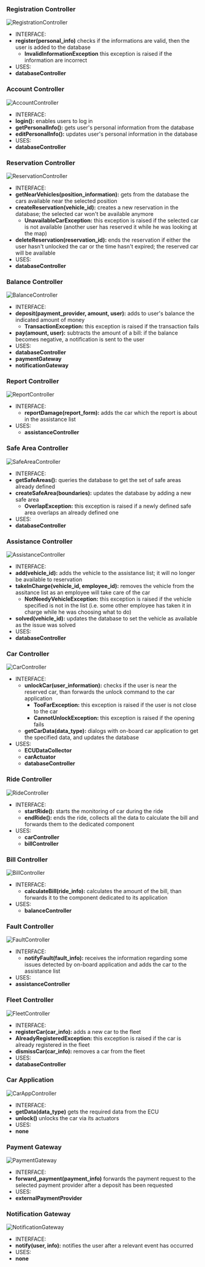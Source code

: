 ### Registration Controller
![RegistrationController](https://github.com/StefanoBoriero/PowerEnjoy_Boriero_Brunitti/blob/master/DesignDocument/Components/Images/RegistrationController.jpg "RegistrationController")  
* INTERFACE:  
 * __register(personal_info)__ checks if the informations are valid, then the user is added to the database  
   * __InvalidInformationException__ this exception is raised if the information are incorrect  
* USES:  
 * __databaseController__


### Account Controller
![AccountController](https://github.com/StefanoBoriero/PowerEnjoy_Boriero_Brunitti/blob/master/DesignDocument/Components/Images/AccountController.jpg "AccountController")
* INTERFACE:
 * __login():__ enables users to log in  
 * __getPersonalInfo():__ gets user's personal information from the database  
 * __editPersonalInfo():__ updates user's personal information in the database  
* USES:
 * __databaseController__  
 
### Reservation Controller
![ReservationController](https://github.com/StefanoBoriero/PowerEnjoy_Boriero_Brunitti/blob/master/DesignDocument/Components/Images/ReservationController.jpg "ReservationController")  
* INTERFACE:
 * __getNearVehicles(position_information):__ gets from the database the cars available near the selected position  
 * __createReservation(vehicle_id):__ creates a new reservation in the database; the selected car won't be available anymore
   * __UnavailableCarException:__ this exception is raised if the selected car is not available (another user has reserved it while he was looking at the map)  
 * __deleteReservation(reservation_id):__ ends the reservation if either the user hasn't unlocked the car or the time hasn't expired; the reserved car will be available  
* USES:
 * __databaseController__  

### Balance Controller  
![BalanceController](https://github.com/StefanoBoriero/PowerEnjoy_Boriero_Brunitti/blob/master/DesignDocument/Components/Images/BalanceController.jpg "BalanceController")  
* INTERFACE:
 * __deposit(payment_provider, amount, user):__ adds to user's balance the indicated amount of money  
   * __TransactionException:__ this exception is raised if the transaction fails  
 * __pay(amount, user):__ subtracts the amount of a bill: if the balance becomes negative, a notification is sent to the user
* USES: 
 * __databaseController__  
 * __paymentGateway__  
 * __notificationGateway__
 
### Report Controller  
![ReportController](https://github.com/StefanoBoriero/PowerEnjoy_Boriero_Brunitti/blob/master/DesignDocument/Components/Images/ReportController.jpg "ReportController")  
* INTERFACE:
  * __reportDamage(report_form):__ adds the car which the report is about in the assistance list  
* USES:
  * __assistanceController__

### Safe Area Controller  
![SafeAreaController](https://github.com/StefanoBoriero/PowerEnjoy_Boriero_Brunitti/blob/master/DesignDocument/Components/Images/SafeAreaController.jpg "SafeAreaController")  
* INTERFACE: 
 * __getSafeAreas():__ queries the database to get the set of safe areas already defined  
 * __createSafeArea(boundaries):__ updates the database by adding a new safe area  
   * __OverlapException:__ this exception is raised if a newly defined safe area overlaps an already defined one  
* USES:
 * __databaseController__  
 
### Assistance Controller  
![AssistanceController](https://github.com/StefanoBoriero/PowerEnjoy_Boriero_Brunitti/blob/master/DesignDocument/Components/Images/AssistanceController.jpg "AssistanceController")  
* INTERFACE:  
 * __add(vehicle_id):__ adds the vehicle to the assistance list; it will no longer be available to reservation  
 * __takeInCharge(vehicle_id, employee_id):__ removes the vehicle from the assitance list as an employee will take care of the car  
   * __NotNeedyVehicleException:__ this exception is raised if the vehicle specified is not in the list (i.e. some other employee has taken it in charge while he was choosing what to do)  
 * __solved(vehicle_id):__ updates the database to set the vehicle as available as the issue was solved  
* USES:  
 * __databaseController__  
 
 ### Car Controller  
![CarController](https://github.com/StefanoBoriero/PowerEnjoy_Boriero_Brunitti/blob/master/DesignDocument/Components/Images/CarController.jpg "CarController")  
* INTERFACE:  
  * __unlockCar(user_information):__ checks if the user is near the reserved car, than forwards the unlock command to the car application  
    * __TooFarException:__ this exception is raised if the user is not close to the car  
    * __CannotUnlockException:__ this exception is raised if the opening fails  
  * __getCarData(data_type):__ dialogs with on-board car application to get the specified data, and updates the database   
* USES:  
  * __ECUDataCollector__  
  * __carActuator__  
  * __databaseController__  
  
### Ride Controller  
![RideController](https://github.com/StefanoBoriero/PowerEnjoy_Boriero_Brunitti/blob/master/DesignDocument/Components/Images/RideController.jpg "RideController")  
* INTERFACE:  
  * __startRide():__ starts the monitoring of car during the ride  
  * __endRide():__ ends the ride, collects all the data to calculate the bill and forwards them to the dedicated component  
* USES:  
  * __carController__    
  * __billController__  
  
### Bill Controller  
![BillController](https://github.com/StefanoBoriero/PowerEnjoy_Boriero_Brunitti/blob/master/DesignDocument/Components/Images/BillController.jpg "BillController")  
* INTERFACE:  
  * __calculateBill(ride_info):__ calculates the amount of the bill, than forwards it to the component dedicated to its application    
* USES:  
  * __balanceController__  
  
### Fault Controller  
![FaultController](https://github.com/StefanoBoriero/PowerEnjoy_Boriero_Brunitti/blob/master/DesignDocument/Components/Images/FaultController.jpg "FaultController")  
* INTERFACE:  
  * __notifyFault(fault_info):__ receives the information regarding some issues detected by on-board application and adds the car to the assistance list  
* USES:  
 * __assistanceController__  
 
### Fleet Controller 
![FleetController](https://github.com/StefanoBoriero/PowerEnjoy_Boriero_Brunitti/blob/master/DesignDocument/Components/Images/FleetController.jpg "FleetController")  
* INTERFACE:  
 * __registerCar(car_info):__ adds a new car to the fleet  
  * __AlreadyRegisteredException:__ this exception is raised if the car is already registered in the fleet  
 * __dismissCar(car_info):__ removes a car from the fleet  
* USES:  
 * __databaseController__  

### Car Application
![CarAppController](https://github.com/StefanoBoriero/PowerEnjoy_Boriero_Brunitti/blob/master/DesignDocument/Components/Images/CarApplication.jpg "CarApplication")   
* INTERFACE:  
 * __getData(data_type)__ gets the required data from the ECU  
 * __unlock()__ unlocks the car via its actuators  
* USES:  
 * __none__  
 
### Payment Gateway  
![PaymentGateway](https://github.com/StefanoBoriero/PowerEnjoy_Boriero_Brunitti/blob/master/DesignDocument/Components/Images/PaymentGateway.jpg "PaymentGateway")  
* INTERFACE:  
 * __forward_payment(payment_info)__ forwards the payment request to the selected payment provider after a deposit has been requested  
* USES:
 * __externalPaymentProvider__  
 
### Notification Gateway  
![NotificationGateway](https://github.com/StefanoBoriero/PowerEnjoy_Boriero_Brunitti/blob/master/DesignDocument/Components/Images/NotificationGateway.jpg "NotificationGateway")  
* INTERFACE:  
 * __notify(user, info):__ notifies the user after a relevant event has occurred  
* USES:
 * __none__

